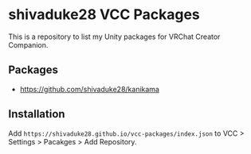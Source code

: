 # shivaduke28 VCC Packages

This is a repository to list my Unity packages for VRChat Creator Companion.

## Packages

* https://github.com/shivaduke28/kanikama


## Installation

Add `https://shivaduke28.github.io/vcc-packages/index.json` to VCC > Settings > Pacakges > Add Repository.
